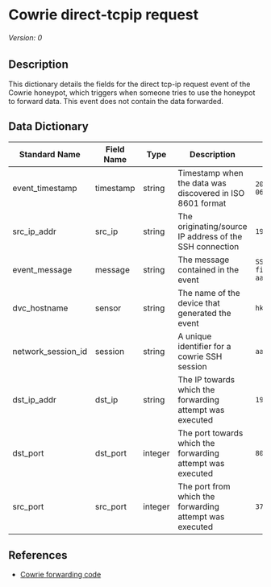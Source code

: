 # Cowrie direct-tcpip request
###### Version: 0

## Description
This dictionary details the fields for the direct tcp-ip request event of the Cowrie honeypot, which triggers when someone tries to use the honeypot to forward data. This event does not contain the data forwarded.

## Data Dictionary
|Standard Name|Field Name|Type|Description|Sample Value|
|---|---|---|---|---|
|event_timestamp|timestamp|string|Timestamp when the data was discovered in ISO 8601 format|`2020-10-06T06:45:02.021156`|
|src_ip_addr|src_ip|string|The originating/source IP address of the SSH connection|`192.168.1.4`|
|event_message|message|string|The message contained in the event|`SSH client hassh fingerprint: aaaabbbbcccc11112222`|
|dvc_hostname|sensor|string|The name of the device that generated the event|`hk-lab1`|
|network_session_id|session|string|A unique identifier for a cowrie SSH session|`aaacde98ab17`|
|dst_ip_addr|dst_ip|string|The IP towards which the forwarding attempt was executed|`192.168.1.23`|
|dst_port|dst_port|integer|The port towards which the forwarding attempt was executed|`80`|
|src_port|src_port|integer|The port from which the forwarding attempt was executed|`37380`|

## References
* [Cowrie forwarding code](https://github.com/cowrie/cowrie/blob/master/src/cowrie/ssh/forwarding.py#L23)
